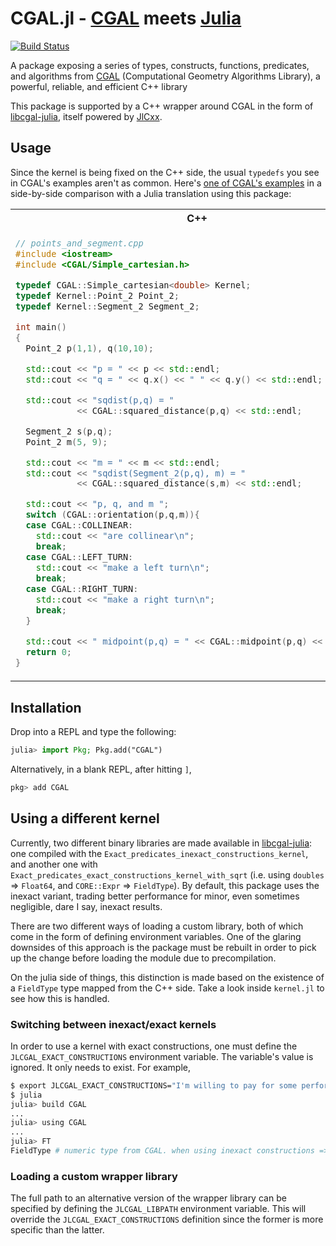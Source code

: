 # CGAL.jl - [CGAL][1] meets [Julia](https://julialang.org)

[![Build Status](https://github.com/rgcv/CGAL.jl/workflows/CI/badge.svg)](https://github.com/rgcv/CGAL.jl/actions)

A package exposing a series of types, constructs, functions, predicates, and
algorithms from [CGAL][1] (Computational Geometry Algorithms Library), a
powerful, reliable, and efficient C++ library

This package is supported by a C++ wrapper around CGAL in the form of
[libcgal-julia][2], itself powered by
[JlCxx](https://github.com/JuliaInterop/libcxxwrap-julia).

## Usage

Since the kernel is being fixed on the C++ side, the usual `typedefs` you see
in CGAL's examples aren't as common.  Here's [one of CGAL's
examples](https://doc.cgal.org/latest/Kernel_23/Kernel_23_2points_and_segment_8cpp-example.html)
in a side-by-side comparison with a Julia translation using this package:

<table>
<tr>
<th>C++</th>
<th>Julia</th>
</tr>
<tr>
<td>

```cpp
// points_and_segment.cpp
#include <iostream>
#include <CGAL/Simple_cartesian.h>

typedef CGAL::Simple_cartesian<double> Kernel;
typedef Kernel::Point_2 Point_2;
typedef Kernel::Segment_2 Segment_2;

int main()
{
  Point_2 p(1,1), q(10,10);

  std::cout << "p = " << p << std::endl;
  std::cout << "q = " << q.x() << " " << q.y() << std::endl;

  std::cout << "sqdist(p,q) = "
            << CGAL::squared_distance(p,q) << std::endl;

  Segment_2 s(p,q);
  Point_2 m(5, 9);

  std::cout << "m = " << m << std::endl;
  std::cout << "sqdist(Segment_2(p,q), m) = "
            << CGAL::squared_distance(s,m) << std::endl;

  std::cout << "p, q, and m ";
  switch (CGAL::orientation(p,q,m)){
  case CGAL::COLLINEAR:
    std::cout << "are collinear\n";
    break;
  case CGAL::LEFT_TURN:
    std::cout << "make a left turn\n";
    break;
  case CGAL::RIGHT_TURN:
    std::cout << "make a right turn\n";
    break;
  }

  std::cout << " midpoint(p,q) = " << CGAL::midpoint(p,q) << std::endl;
  return 0;
}
```

</td>
<td>

```julia
# points_and_segment.jl
using CGAL

p, q = Point2(1, 1), Point2(10, 10)

println("p = $p")
println("q = $(x(q)) $(y(q))")

println("sqdist(p,q) = $(squared_distance(p, q))")

s = Segment2(p, q)
m = Point2(5, 9)

println("m = $m")
println("sqdist(Segment2(p,q), m) = $(squared_distance(s, m))")

print("p, q, and m ")
let o = orientation(p, q, m)
    if     o == COLLINEAR  println("are collinear")
    elseif o == LEFT_TURN  println("make a left turn")
    elseif o == RIGHT_TURN println("make a right turn")
    end
end

println(" midpoint(p,q) = $(midpoint(p, q))")
```

</td>
</tr>
</table>

## Installation

Drop into a REPL and type the following:

```julia
julia> import Pkg; Pkg.add("CGAL")
```

Alternatively, in a blank REPL, after hitting `]`,

```julia
pkg> add CGAL
```

## Using a different kernel

Currently, two different binary libraries are made available in
[libcgal-julia][2]: one compiled with the
`Exact_predicates_inexact_constructions_kernel`, and another one with
`Exact_predicates_exact_constructions_kernel_with_sqrt` (i.e. using `doubles`
=> `Float64`, and `CORE::Expr` => `FieldType`).  By default, this package uses
the inexact variant, trading better performance for minor, even sometimes
negligible, dare I say, inexact results.

There are two different ways of loading a custom library, both of which come
in the form of defining environment variables.  One of the glaring downsides
of this approach is the package must be rebuilt in order to pick up the
change before loading the module due to precompilation.

On the julia side of things, this distinction is made based on the existence
of a `FieldType` type mapped from the C++ side.  Take a look inside
`kernel.jl` to see how this is handled.

### Switching between inexact/exact kernels

In order to use a kernel with exact constructions, one must define the
`JLCGAL_EXACT_CONSTRUCTIONS` environment variable.  The variable's value is
ignored. It only needs to exist. For example,

```sh
$ export JLCGAL_EXACT_CONSTRUCTIONS="I'm willing to pay for some performance penalties"
$ julia
julia> build CGAL
...
julia> using CGAL
...
julia> FT
FieldType # numeric type from CGAL. when using inexact constructions => Float64
```

### Loading a custom wrapper library

The full path to an alternative version of the wrapper library can be
specified by defining the `JLCGAL_LIBPATH` environment variable.  This will
override the `JLCGAL_EXACT_CONSTRUCTIONS` definition since the former is more
specific than the latter.

[1]: https://www.cgal.org
[2]: https://github.com/rgcv/libcgal-julia
